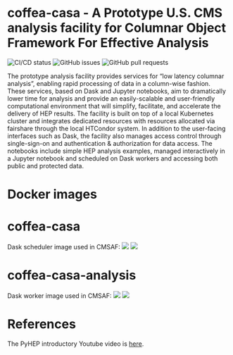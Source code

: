coffea-casa - A Prototype U.S. CMS analysis facility for Columnar Object Framework For Effective Analysis
=========================================================

![CI/CD status](https://github.com/coffeateam/coffea-casa/workflows/CI/CD/badge.svg)
![GitHub issues](https://img.shields.io/github/issues/coffeateam/coffea-casa)
![GitHub pull requests](https://img.shields.io/github/issues-pr/coffeateam/coffea-casa)

The prototype analysis facility provides services for “low latency columnar analysis”, enabling rapid processing of data in a column-wise fashion. These services, based on Dask and Jupyter notebooks, aim to dramatically lower time for analysis and provide an easily-scalable and user-friendly computational environment that will simplify, facilitate, and accelerate the delivery of HEP results. The facility is built on top of a local Kubernetes cluster and integrates dedicated resources with resources allocated via fairshare through the local HTCondor system. In addition to the user-facing interfaces such as Dask, the facility also manages access control through single-sign-on and authentication & authorization for data access. The notebooks include simple HEP analysis examples, managed interactively in a Jupyter notebook and scheduled on Dask workers and accessing both public and protected data.

Docker images
============
# coffea-casa

Dask scheduler image used in CMSAF:
[![](https://images.microbadger.com/badges/image/coffeateam/coffea-casa.svg)](https://microbadger.com/images/coffeateam/coffea-casa)
[![](https://images.microbadger.com/badges/version/coffeateam/coffea-casa.svg)](https://microbadger.com/images/coffeateam/coffea-casa)

# coffea-casa-analysis

Dask worker image used in CMSAF:
[![](https://images.microbadger.com/badges/image/coffeateam/coffea-casa-analysis.svg)](https://microbadger.com/images/coffeateam/coffea-casa-analysis )
[![](https://images.microbadger.com/badges/version/coffeateam/coffea-casa-analysis.svg)](https://microbadger.com/images/coffeateam/coffea-casa-analysis)

References
============
The PyHEP introductory Youtube video is [here](https://www.youtube.com/watch?v=CDIFd1gDbSc).
